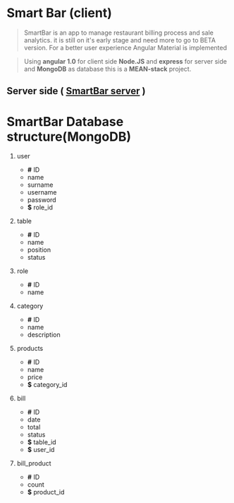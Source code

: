 # Smart Bar (client)

> SmartBar is an app to manage restaurant billing process and sale analytics.
it is still on it's early stage and need more to go to BETA version.
For a better user experience Angular Material is implemented

> Using **angular 1.0** for client side **Node.JS** and **express** for server side
and **MongoDB** as database this is a **MEAN-stack** project.

## Server side ( [SmartBar server](https://github.com/marjoballabani/smart-bar-server.git "SmartBar server") )

# SmartBar Database structure(MongoDB)

1. user
    - **#** ID
    - name
    - surname
    - username
    - password
    - **$** role_id

2. table
    - **#** ID
    - name
    - position
    - status

2. role
    - **#** ID
    - name

3. category
    - **#** ID
    - name
    - description

4. products
    - **#** ID
    - name
    - price
    - **$** category_id

5. bill
    - **#** ID
    - date
    - total
    - status
    - **$** table_id
    - **$** user_id

6. bill_product
    - **#** ID
    - count
    - **$** product_id
